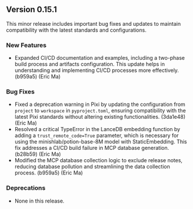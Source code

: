 ## Version 0.15.1

This minor release includes important bug fixes and updates to maintain compatibility with the latest standards and configurations.

### New Features

- Expanded CI/CD documentation and examples, including a two-phase build process and artifacts configuration. This update helps in understanding and implementing CI/CD processes more effectively. (b959a5) (Eric Ma)

### Bug Fixes

- Fixed a deprecation warning in Pixi by updating the configuration from `project` to `workspace` in `pyproject.toml`, ensuring compatibility with the latest Pixi standards without altering existing functionalities. (3da1e48) (Eric Ma)
- Resolved a critical TypeError in the LanceDB embedding function by adding a `trust_remote_code=True` parameter, which is necessary for using the minishlab/potion-base-8M model with StaticEmbedding. This fix addresses a CI/CD build failure in MCP database generation. (b28b59) (Eric Ma)
- Modified the MCP database collection logic to exclude release notes, reducing database pollution and streamlining the data collection process. (b959a5) (Eric Ma)

### Deprecations

- None in this release.
